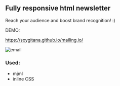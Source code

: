 ## Fully responsive html newsletter

Reach your audience and boost brand recognition! :) 

DEMO:

https://soygitana.github.io/mailing.io/
 
 
 ![email](https://user-images.githubusercontent.com/43447293/68394708-a08f5600-016e-11ea-88bb-a0b2c296a8f3.JPG)

 
 ### Used: 
 
 * mjml
 * inline CSS 
